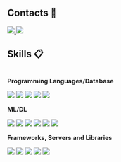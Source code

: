 ## Contacts 💬

<div style="display:flex; flex-direction:column; align-items:flex-start;">
    <!-- Contacts --> 
<!--     <p><strong>Contacts</strong></p> -->
    <div>
        <a href="mailto:﻿"henajung10@gmail.com">
            <img src="https://img.shields.io/badge/Gmail-D14836?style=for-the-badge&logo=gmail&logoColor=white">
        </a>
        <a href="https://www.linkedin.com/in/hyewon-jung-293a8b244/">
            <img src="https://img.shields.io/badge/linkedin-%230077B5.svg?style=for-the-badge&logo=linkedin&logoColor=white">
        </a>
    </div>
</div>

## Skills 📋

<div style="display:flex; flex-direction:column; align-items:flex-start;">
    <!-- Languages -->
    <p><strong>Programming Languages/Database</strong></p>
    <div>
        <img src="https://img.shields.io/badge/python-3670A0?style=for-the-badge&logo=python&logoColor=ffdd54">  
        <img src="https://img.shields.io/badge/r-%23276DC3.svg?style=for-the-badge&logo=r&logoColor=white">
        <img src="https://img.shields.io/badge/mysql-4479A1?style=for-the-badge&logo=mysql&logoColor=white"> 
        <img src="https://img.shields.io/badge/latex-%23008080.svg?style=for-the-badge&logo=latex&logoColor=white">
        <img src="https://img.shields.io/badge/sqlite-%2307405e.svg?style=for-the-badge&logo=sqlite&logoColor=white">
<!--         <img src="https://img.shields.io/badge/java-%23ED8B00.svg?style=for-the-badge&logo=openjdk&logoColor=white"> -->
    </div>
    <!-- ML/DL -->
    <p><strong>ML/DL</strong></p>
    <div>
        <img src="https://img.shields.io/badge/TensorFlow-%23FF6F00.svg?style=for-the-badge&logo=TensorFlow&logoColor=white">
        <img src="https://img.shields.io/badge/PyTorch-%23EE4C2C.svg?style=for-the-badge&logo=PyTorch&logoColor=white">
        <img src="https://img.shields.io/badge/Matplotlib-%23ffffff.svg?style=for-the-badge&logo=Matplotlib&logoColor=black">
        <img src="https://img.shields.io/badge/numpy-%23013243.svg?style=for-the-badge&logo=numpy&logoColor=white">
        <img src="https://img.shields.io/badge/pandas-%23150458.svg?style=for-the-badge&logo=pandas&logoColor=white">
        <img src="https://img.shields.io/badge/scikit--learn-%23F7931E.svg?style=for-the-badge&logo=scikit-learn&logoColor=white">
    </div>
    <!-- Frameworks, Servers and Libraries -->
    <p><strong>Frameworks, Servers and Libraries</strong></p>
    <div>
        <img src="https://img.shields.io/badge/django-%23092E20.svg?style=for-the-badge&logo=django&logoColor=white">
        <img src="https://img.shields.io/badge/bootstrap-7952B3?style=flat-square&logo=bootstrap&logoColor=white">
        <img src="https://img.shields.io/badge/Apache%20Hadoop-66CCFF?style=for-the-badge&logo=apachehadoop&logoColor=black">
        <img src="https://img.shields.io/badge/Apache%20Spark-FDEE21?style=flat-square&logo=apachespark&logoColor=black">
        <img src="https://img.shields.io/badge/Apache%20Airflow-017CEE?style=for-the-badge&logo=Apache%20Airflow&logoColor=white">
    </div>
    
    
<br>
</div>



<!-- ![hw's GitHub stats](https://github-readme-stats.vercel.app/api?username=hw1004&show_icons=true&theme=transparent&hide=issues)-->
<!-- ![trophy](https://github-profile-trophy.vercel.app/?username=hw1004)-->
